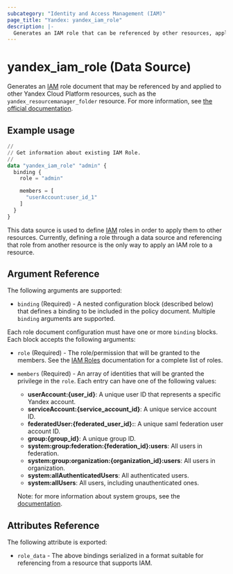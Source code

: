 ```yaml
---
subcategory: "Identity and Access Management (IAM)"
page_title: "Yandex: yandex_iam_role"
description: |-
  Generates an IAM role that can be referenced by other resources, applying the role to them.
---
```


# yandex_iam_role (Data Source)

Generates an [IAM](https://yandex.cloud/docs/iam/) role document that may be referenced by and applied to other Yandex Cloud Platform resources, such as the `yandex_resourcemanager_folder` resource. For more information, see [the official documentation](https://yandex.cloud/docs/iam/concepts/access-control/roles).

## Example usage

```terraform
//
// Get information about existing IAM Role.
//
data "yandex_iam_role" "admin" {
  binding {
    role = "admin"

    members = [
      "userAccount:user_id_1"
    ]
  }
}
```

This data source is used to define [IAM](https://yandex.cloud/docs/iam/) roles in order to apply them to other resources. Currently, defining a role through a data source and referencing that role from another resource is the only way to apply an IAM role to a resource.

## Argument Reference

The following arguments are supported:

* `binding` (Required) - A nested configuration block (described below) that defines a binding to be included in the policy document. Multiple `binding` arguments are supported.

Each role document configuration must have one or more `binding` blocks. Each block accepts the following arguments:

* `role` (Required) - The role/permission that will be granted to the members. See the [IAM Roles](https://yandex.cloud/docs/iam/concepts/access-control/roles) documentation for a complete list of roles.

* `members` (Required) - An array of identities that will be granted the privilege in the `role`. Each entry can have one of the following values:
  * **userAccount:{user_id}**: A unique user ID that represents a specific Yandex account.
  * **serviceAccount:{service_account_id}**: A unique service account ID.
  * **federatedUser:{federated_user_id}:**: A unique saml federation user account ID.
  * **group:{group_id}**: A unique group ID.
  * **system:group:federation:{federation_id}:users**: All users in federation.
  * **system:group:organization:{organization_id}:users**: All users in organization.
  * **system:allAuthenticatedUsers**: All authenticated users.
  * **system:allUsers**: All users, including unauthenticated ones.

  Note: for more information about system groups, see the [documentation](https://yandex.cloud/docs/iam/concepts/access-control/system-group).

## Attributes Reference

The following attribute is exported:

* `role_data` - The above bindings serialized in a format suitable for referencing from a resource that supports IAM.

